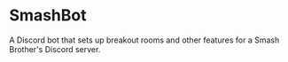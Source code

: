 # SmashBot
A Discord bot that sets up breakout rooms and other features for a Smash Brother's Discord server.
